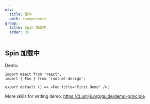 ```yaml
---
nav:
  title: 组件
  path: /components
group:
  title: Spin 加载中
  order: 35
---
```


## Spin 加载中

Demo:

```tsx
import React from 'react';
import { Foo } from 'rootnet-design';

export default () => <Foo title="First Demo" />;
```

More skills for writing demo: https://d.umijs.org/guide/demo-principle
